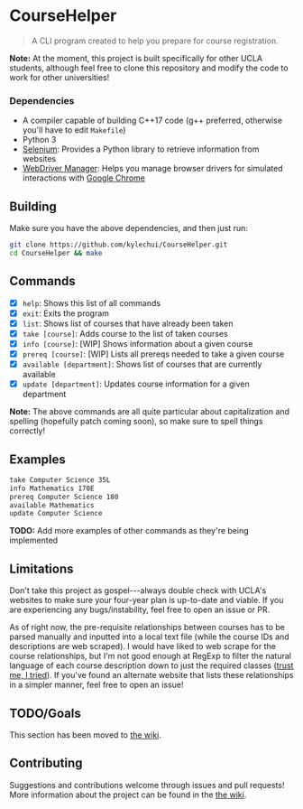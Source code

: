 # CourseHelper
> A CLI program created to help you prepare for course registration.

**Note:** At the moment, this project is built specifically for other UCLA
students, although feel free to clone this repository and modify the code to
work for other universities!

### Dependencies
* A compiler capable of building C++17 code (g++ preferred, otherwise you'll
  have to edit `Makefile`)
* Python 3
* [Selenium](https://www.selenium.dev/): Provides a Python library to retrieve
  information from websites
* [WebDriver Manager](https://pypi.org/project/webdriver-manager/): Helps you
  manage browser drivers for simulated interactions with [Google
  Chrome](https://www.google.com/chrome/index.html)

## Building
Make sure you have the above dependencies, and then just run:
```sh
git clone https://github.com/kylechui/CourseHelper.git
cd CourseHelper && make
```

## Commands
- [X] `help`: Shows this list of all commands
- [X] `exit`: Exits the program
- [X] `list`: Shows list of courses that have already been taken
- [X] `take [course]`: Adds course to the list of taken courses
- [X] `info [course]`: [WIP] Shows information about a given course
- [X] `prereq [course]`: [WIP] Lists all prereqs needed to take a given course
- [X] `available [department]`: Shows list of courses that are currently available
- [X] `update [department]`: Updates course information for a given department

**Note:** The above commands are all quite particular about capitalization and
spelling (hopefully patch coming soon), so make sure to spell things correctly!

## Examples
```sh
take Computer Science 35L
info Mathematics 170E
prereq Computer Science 180
available Mathematics
update Computer Science
```
**TODO:** Add more examples of other commands as they're being implemented

## Limitations
Don't take this project as gospel---always double check with UCLA's websites to
make sure your four-year plan is up-to-date and viable. If you are experiencing
any bugs/instability, feel free to open an issue or PR.

As of right now, the pre-requisite relationships between courses has to be
parsed manually and inputted into a local text file (while the course IDs and
descriptions are web scraped). I would have liked to web scrape for the course
relationships, but I'm not good enough at RegExp to filter the natural language
of each course description down to just the required classes ([trust me, I
tried](https://github.com/kylechui/CourseHelper/blob/4624247913b1b03347b7efa801a8c4eeb9705abe/prereq.sh)).
If you've found an alternate website that lists these relationships in a simpler
manner, feel free to open an issue!

## TODO/Goals
This section has been moved to [the wiki](https://github.com/kylechui/CourseHelper/wiki/Goals-for-the-future-of-this-project).

## Contributing
Suggestions and contributions welcome through issues and pull requests! More
information about the project can be found in the [the
wiki](https://github.com/kylechui/CourseHelper/wiki).
